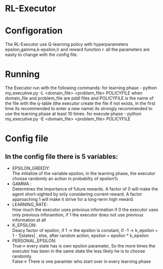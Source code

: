 # RL-Executor
# Configoration
The RL-Executor use Q-learning policy with hyperparameters epsilon,gamma,k-epsilon,lr and reward function r.
all the parameters are easily to change with the config file.
# Running
The Executor run with the following commands:
for learning phase - python my_executive.py -L <domain_file> <problem_file> POLICYFILE 
when domain_file and problem_file are pddl files and POLICYFILE is the name of the file with the q-table (the executor create the file if not exists, in the first time its recommended to enter a new name)
its strongly recommended to use the learning phase at least 10 times.
for execute phase - python my_executive.py -E <domain_file> <problem_file> POLICYFILE
# Config file
## In the config file there is 5 variables:
* EPSILON_GREEDY:
<br /> The initialize of the variable epsilon, in the learning phase, the executor choose randomly an action in probabilty of epsilon%
* GAMMA :
<br /> Determines the importance of future rewards.
A factor of 0 will make the agent short-sighted by only considering current reward.
A factor approaching 1 will make it strive for a long-term high reward. 
* LEARNING_RATE:
<br /> How much the executor uses previous information if 0 the executor uses only previous inforamtion, if 1 the executor does not use previous information at all
* K_EPSILON:
<br /> Deacy factor of epsilon, if 1 -> the epsilon is constant, if -1 -> k_epsilon = 1 - 1\|states| , else, after random action, epsilon = epsilon * k_epsilon
* PERSONAL_EPSILON:
<br /> True-> every state has is own epsilon paramater, So the more times the executor has been in the same state the less likely he is to choose randomly.
<br /> False-> There is one paramter who start over in every learning phase
